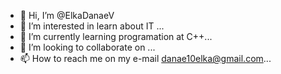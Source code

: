 - 👋 Hi, I’m @ElkaDanaeV
- 👀 I’m interested in learn about IT ...
- 🌱 I’m currently learning programation at C++...
- 💞️ I’m looking to collaborate on ...
- 📫 How to reach me on my e-mail  danae10elka@gmail.com...

<!---
ElkaDanaeV/ElkaDanaeV is a ✨ special ✨ repository because its `README.md` (this file) appears on your GitHub profile.
You can click the Preview link to take a look at your changes.
--->
